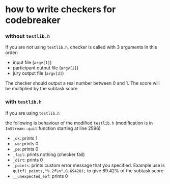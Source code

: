 # how to write checkers for codebreaker

### without `testlib.h`

If you are not using `testlib.h`, checker is called with $3$ arguments in this order:

- input file (`argv[1]`)
- participant output file (`argv[2]`)
- jury output file (`argv[3]`)

The checker should output a real number between $0$ and $1$. The score will be multiplied by the subtask score.

### with `testlib.h`

If you are using `testlib.h`

the following is behaviour of the modified `testlib.h` (modification is in `InStream::quit` function starting at line 2596)

- `_ok`: prints 1
- `_wa`: prints 0
- `_pe`: prints 0
- `_fail`: prints nothing (checker fail)
- `_dirt`: prints 0
- `_points`: prints custom error message that you specified. Example use is `quitf(_points,"%.2f\n",0.69420);` to give $69.42\%$ of the subtask score
- `__unexpected_eof`: prints 0
